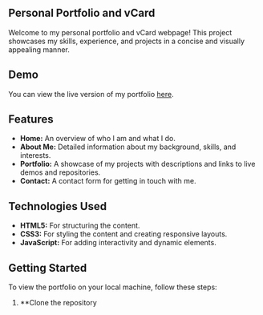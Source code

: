 ## Personal Portfolio and vCard

Welcome to my personal portfolio and vCard webpage! This project showcases my skills, experience, and projects in a concise and visually appealing manner.

## Demo

You can view the live version of my portfolio [here](https://anshu31s.github.io/personal-portfolio/).

## Features

- **Home:** An overview of who I am and what I do.
- **About Me:** Detailed information about my background, skills, and interests.
- **Portfolio:** A showcase of my projects with descriptions and links to live demos and repositories.
- **Contact:** A contact form for getting in touch with me.

## Technologies Used

- **HTML5:** For structuring the content.
- **CSS3:** For styling the content and creating responsive layouts.
- **JavaScript:** For adding interactivity and dynamic elements.

## Getting Started

To view the portfolio on your local machine, follow these steps:

1. **Clone the repository
